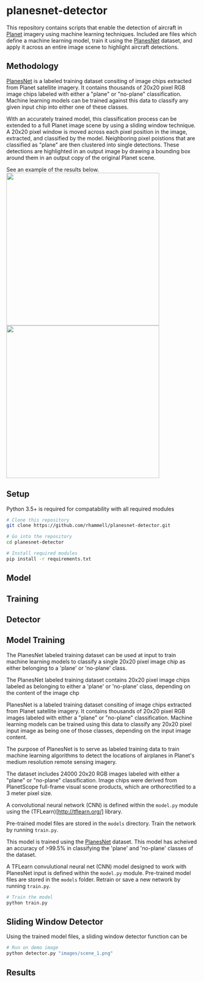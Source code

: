 # planesnet-detector
This repository contains scripts that enable the detection of aircraft in [Planet](https://www.planet.com/) imagery using machine learning techniques. Included are files which define a machine learning model, train it using the [PlanesNet](https://www.kaggle.com/rhammell/planesnet) dataset, and apply it across an entire image scene to highlight aircraft detections.

## Methodology
[PlanesNet](https://www.kaggle.com/rhammell/planesnet) is a labeled training dataset consiting of image chips extracted from Planet satellite imagery. It contains thousands of 20x20 pixel RGB image chips labeled with either a "plane" or "no-plane" classification. Machine learning models can be trained against this data to classify any given input chip into either one of these classes. 

With an accurately trained model, this classification process can be extended to a full Planet image scene by using a sliding window technique. A 20x20 pixel window is moved across each pixel position in the image, extracted, and classified by the model. Neighboring pixel poistions that are classified as "plane" are then clustered into single detections. These detections are highlighted in an output image by drawing a bounding box around them in an output copy of the original Planet scene. 

See an example of the results below. 
<img src="http://i.imgur.com/2a6E9Nj.png" width="400">
<img src="http://imgur.com/d50SQA3.png" width="400">



## Setup
Python 3.5+ is required for compatability with all required modules

```bash
# Clone this repository
git clone https://github.com/rhammell/planesnet-detector.git

# Go into the repository
cd planesnet-detector

# Install required modules
pip install -r requirements.txt
```

## Model

## Training

## Detector

## Model Training
The PlanesNet labeled training dataset can be used at input to train machine learning models to classify a single 20x20 pixel image chip as either belonging to a 'plane' or 'no-plane' class. 

The PlanesNet labeled training dataset contains 20x20 pixel image chips labeled as belonging to either a 'plane' or 'no-plane' class, depending on the content of the image chp

PlanesNet is a labeled training dataset consiting of image chips extracted from Planet satellite imagery. It contains thousands of 20x20 pixel RGB images labeled with either a "plane" or "no-plane" classification. Machine learning models can be trained using this data to classify any 20x20 pixel input image as being one of those classes, depending on the input image content. 

The purpose of PlanesNet is to serve as labeled training data to train machine learning algorithms to detect the locations of airplanes in Planet's medium resolution remote sensing imagery.

The dataset includes 24000 20x20 RGB images labeled with either a "plane" or "no-plane" classification. Image chips were derived from PlanetScope full-frame visual scene products, which are orthorectified to a 3 meter pixel size.

A convolutional neural network (CNN) is defined within the `model.py` module using the (TFLearn)[http://tflearn.org/] library. 

Pre-trained model files are stored in the `models` directory. Train the network by running `train.py`.

This model is trained using the [PlanesNet](https://www.kaggle.com/rhammell/planesnet) dataset. This model has acheived an accuracy of >99.5% in classifying the 'plane' and 'no-plane' classes of the dataset.  


A TFLearn convulutional neural net (CNN) model designed to work with PlanesNet input is defined within the `model.py` module. Pre-trained model files are stored in the `models` folder. Retrain or save a new network by running `train.py`. 

```bash
# Train the model
python train.py 
```

## Sliding Window Detector
Using the trained model files, a sliding window detector function can be 

```bash
# Run on demo image
python detector.py "images/scene_1.png"
```

## Results
